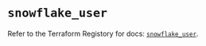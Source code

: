 # `snowflake_user`

Refer to the Terraform Registory for docs: [`snowflake_user`](https://registry.terraform.io/providers/snowflake-labs/snowflake/0.66.1/docs/resources/user).
